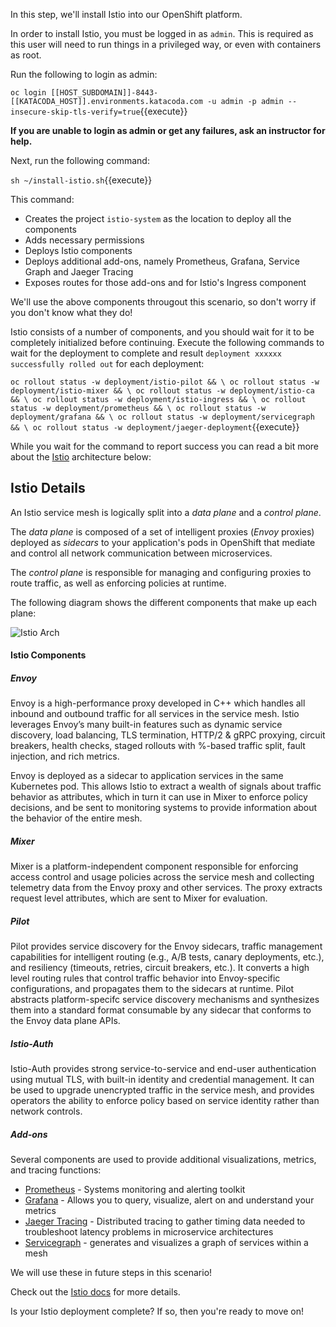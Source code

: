 In this step, we'll install Istio into our OpenShift platform.

In order to install Istio, you must be logged in as `admin`. This is required as this
user will need to run things in a privileged way, or even with containers as root.

Run the following to login as admin:

`oc login [[HOST_SUBDOMAIN]]-8443-[[KATACODA_HOST]].environments.katacoda.com -u admin -p admin --insecure-skip-tls-verify=true`{{execute}}

**If you are unable to login as admin or get any failures, ask an instructor for help.**

Next, run the following command:

`sh ~/install-istio.sh`{{execute}}

This command:

* Creates the project `istio-system` as the location to deploy all the components
* Adds necessary permissions
* Deploys Istio components
* Deploys additional add-ons, namely Prometheus, Grafana, Service Graph and Jaeger Tracing
* Exposes routes for those add-ons and for Istio's Ingress component

We'll use the above components througout this scenario, so don't worry if you don't know what they do!

Istio consists of a number of components, and you should wait for it to be completely initialized before continuing.
Execute the following commands to wait for the deployment to complete and result `deployment xxxxxx successfully rolled out` for each deployment:

`oc rollout status -w deployment/istio-pilot && \
 oc rollout status -w deployment/istio-mixer && \
 oc rollout status -w deployment/istio-ca && \
 oc rollout status -w deployment/istio-ingress && \
 oc rollout status -w deployment/prometheus && \
 oc rollout status -w deployment/grafana && \
 oc rollout status -w deployment/servicegraph && \
 oc rollout status -w deployment/jaeger-deployment`{{execute}}

While you wait for the command to report success you can read a bit more about the [Istio](https://istio.io/docs) architecture below:

## Istio Details

An Istio service mesh is logically split into a _data plane_ and a _control plane_.

The _data plane_ is composed of a set of intelligent proxies (_Envoy_ proxies) deployed as _sidecars_ to your application's pods in OpenShift that mediate and control all network communication between microservices.

The _control plane_ is responsible for managing and configuring proxies to route traffic, as well as enforcing policies at runtime.

The following diagram shows the different components that make up each plane:

![Istio Arch](/redhat-middleware-workshops/assets/resilient-apps/arch.png)

#### Istio Components

##### Envoy
Envoy is a high-performance proxy developed in C++ which handles all inbound and outbound traffic for all services in the service mesh. Istio leverages Envoy’s many built-in features such as dynamic service discovery, load balancing, TLS termination, HTTP/2 & gRPC proxying, circuit breakers, health checks, staged rollouts with %-based traffic split, fault injection, and rich metrics.

Envoy is deployed as a sidecar to application services in the same Kubernetes pod. This allows Istio to extract a wealth of signals about traffic behavior as attributes, which in turn it can use in Mixer to enforce policy decisions, and be sent to monitoring systems to provide information about the behavior of the entire mesh.

##### Mixer
Mixer is a platform-independent component responsible for enforcing access control and usage policies across the service mesh and collecting telemetry data from the Envoy proxy and other services. The proxy extracts request level attributes, which are sent to Mixer for evaluation.

##### Pilot
Pilot provides service discovery for the Envoy sidecars, traffic management capabilities for intelligent routing (e.g., A/B tests, canary deployments, etc.), and resiliency (timeouts, retries, circuit breakers, etc.). It converts a high level routing rules that control traffic behavior into Envoy-specific configurations, and propagates them to the sidecars at runtime. Pilot abstracts platform-specifc service discovery mechanisms and synthesizes them into a standard format consumable by any sidecar that conforms to the Envoy data plane APIs.

##### Istio-Auth
Istio-Auth provides strong service-to-service and end-user authentication using mutual TLS, with built-in identity and credential management. It can be used to upgrade unencrypted traffic in the service mesh, and provides operators the ability to enforce policy based on service identity rather than network controls.

##### Add-ons
Several components are used to provide additional visualizations, metrics, and tracing functions:

* [Prometheus](https://prometheus.io/) - Systems monitoring and alerting toolkit
* [Grafana](https://grafana.com/) - Allows you to query, visualize, alert on and understand your metrics
* [Jaeger Tracing](http://jaeger.readthedocs.io/) - Distributed tracing to gather timing data needed to troubleshoot latency problems in microservice architectures
* [Servicegraph](https://istio.io/docs/tasks/telemetry/servicegraph.html#about-the-servicegraph-add-on) - generates and visualizes a graph of services within a mesh

We will use these in future steps in this scenario!

Check out the [Istio docs](https://istio.io/docs) for more details.

Is your Istio deployment complete? If so, then you're ready to move on!